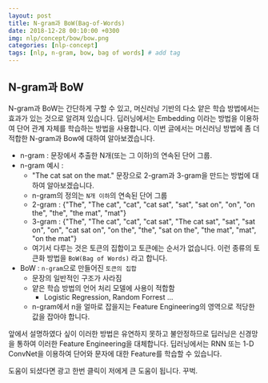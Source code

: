 ```yaml
---
layout: post
title: N-gram과 BoW(Bag-of-Words)
date: 2018-12-28 00:10:00 +0300
img: nlp/concept/bow/bow.png
categories: [nlp-concept] 
tags: [nlp, n-gram, bow, bag of words] # add tag
---
```


## N-gram과 BoW

N-gram과 BoW는 간단하게 구할 수 있고, 머신러닝 기반의 다소 얕은 학습 방법에서는 효과가 있는 것으로 알려져 있습니다.
딥러닝에서는 Embedding 이라는 방법을 이용하여 단어 관계 자체를 학습하는 방법을 사용합니다. 
이번 글에서는 머신러닝 방법에 좀 더 적합한 N-gram과 Bow에 대하여 알아보겠습니다.

+ n-gram : 문장에서 추출한 N개(또는 그 이하)의 연속된 단어 그룹. 
+ n-gram 예시 : 
  + "The cat sat on the mat." 문장으로 2-gram과 3-gram을 만드는 방법에 대하여 알아보겠습니다.
  + n-gram의 정의는 `N개 이하`의 연속된 단어 그룹
  + 2-gram : {"The", "The cat", "cat", "cat sat", "sat", "sat on", "on", "on the", "the", "the mat", "mat"}
  + 3-gram : {"The", "The cat", "cat", "cat sat", "The cat sat", "sat", "sat on", "on", "cat sat on", "on the", "the", "sat on the", "the mat", "mat", "on the mat"}
  + 여기서 다루는 것은 토큰의 집합이고 토큰에는 순서가 없습니다. 이런 종류의 토큰화 방법을 `BoW(Bag of Words)` 라고 합니다.
+ BoW : `n-gram`으로 만들어진 `토큰의 집합`
	+ 문장의 일반적인 구조가 사라짐
	+ 얕은 학습 방법의 언어 처리 모델에 사용이 적합함
		+ Logistic Regression, Random Forrest ...
	+ n-gram에서 n을 얼마로 잡을지는 Feature Engineering의 영역으로 적당한 값을 잡아야 합니다.

앞에서 설명하였다 싶이 이러한 방법은 유연하지 못하고 불안정하므로 딥러닝은 신경망을 통하여 이러한 Feature Engineering을 대체합니다.
딥러닝에서는 RNN 또는 1-D ConvNet을 이용하여 단어와 문자에 대한 Feature를 학습할 수 있습니다.
	
도움이 되셨다면 광고 한번 클릭이 저에게 큰 도움이 됩니다. 꾸벅.
